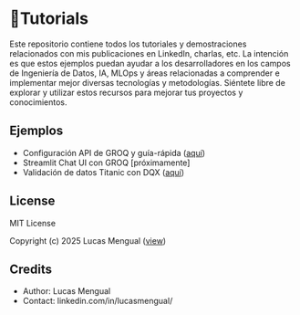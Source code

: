 # 📓Tutorials

Este repositorio contiene todos los tutoriales y demostraciones relacionados con mis publicaciones en LinkedIn, charlas, etc. La intención es que estos ejemplos puedan ayudar a los desarrolladores en los campos de Ingeniería de Datos, IA, MLOps y áreas relacionadas a comprender e implementar mejor diversas tecnologías y metodologías. Siéntete libre de explorar y utilizar estos recursos para mejorar tus proyectos y conocimientos.

## Ejemplos

- Configuración API de GROQ y guía-rápida ([aquí](https://github.com/lucasmengual92/tutorials/blob/main/tutorials/setting_up_groq_api_key/0_configuracion_groq_api_key_y_guia_rapida.ipynb))
- Streamlit Chat UI con GROQ [próximamente]
- Validación de datos Titanic con DQX ([aquí](https://github.com/lucasmengual92/tutorials/blob/main/tutorials/setting_up_groq_api_key/1_dqx_titanic_sql_rule_validation.ipynb)) 

## License

MIT License

Copyright (c) 2025 Lucas Mengual ([view](LICENSE))

## Credits

- Author: Lucas Mengual
- Contact: linkedin.com/in/lucasmengual/
